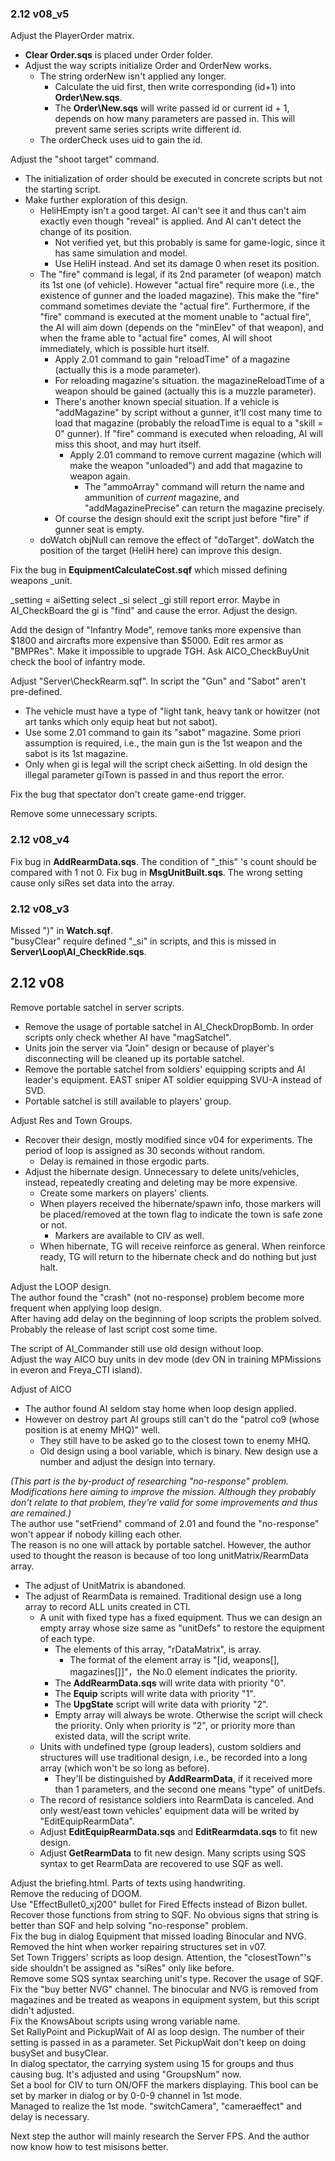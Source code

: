 ### 2.12 v08_v5
Adjust the PlayerOrder matrix.
+ **Clear Order.sqs** is placed under Order folder.
+ Adjust the way scripts initialize Order and OrderNew works.
	+ The string orderNew isn't applied any longer.
		+ Calculate the uid first, then write corresponding (id+1) into **Order\New.sqs**.
		+ The **Order\New.sqs** will write passed id or current id + 1, depends on how many parameters are passed in. This will prevent same series scripts write different id.
	+ The orderCheck uses uid to gain the id.

Adjust the "shoot target" command.
+ The initialization of order should be executed in concrete scripts but not the starting script.
+ Make further exploration of this design.
	+ HeliHEmpty isn't a good target. AI can't see it and thus can't aim exactly even though "reveal" is applied. And AI can't detect the change of its position.
		+ Not verified yet, but this probably is same for game-logic, since it has same simulation and model.
		+ Use HeliH instead. And set its damage 0 when reset its position.
	+ The "fire" command is legal, if its 2nd parameter (of weapon) match its 1st one (of vehicle). However "actual fire" require more (i.e., the existence of gunner and the loaded magazine). This make the "fire" command sometimes deviate the "actual fire". Furthermore, if the "fire" command is executed at the moment unable to "actual fire", the AI will aim down (depends on the "minElev" of that weapon), and when the frame able to "actual fire" comes, AI will shoot immediately, which is possible hurt itself.
		+ Apply 2.01 command to gain "reloadTime" of a magazine (actually this is a mode parameter).
		+ For reloading magazine's situation. the magazineReloadTime of a weapon should be gained (actually this is a muzzle parameter).
		+ There's another known special situation. If a vehicle is "addMagazine" by script without a gunner, it'll cost many time to load that magazine (probably the reloadTime is equal to a "skill = 0" gunner). If "fire" command is executed when reloading, AI will miss this shoot, and may hurt itself.
			+ Apply 2.01 command to remove current magazine (which will make the weapon "unloaded") and add that magazine to weapon again.
				+ The "ammoArray" command will return the name and ammunition of *current* magazine, and "addMagazinePrecise" can return the magazine precisely.
		+ Of course the design should exit the script just before "fire" if gunner seat is empty.
	+ doWatch objNull can remove the effect of "doTarget". doWatch the position of the target (HeliH here) can improve this design.
		
Fix the bug in **EquipmentCalculateCost.sqf** which missed defining weapons _unit.

_setting = aiSetting select _si select _gi still report error. Maybe in AI_CheckBoard the gi is "find" and cause the error. Adjust the design.

Add the design of "Infantry Mode", remove tanks more expensive than $1800 and aircrafts more expensive than $5000. Edit res armor as "BMPRes". Make it impossible to upgrade TGH.
Ask AICO_CheckBuyUnit check the bool of infantry mode.

Adjust "Server\CheckRearm.sqf". In script the "Gun" and "Sabot" aren't pre-defined.
+ The vehicle must have a type of "light tank, heavy tank or howitzer (not art tanks which only equip heat but not sabot).
+ Use some 2.01 command to gain its "sabot" magazine. Some priori assumption is required, i.e., the main gun is the 1st weapon and the sabot is its 1st magazine.
+ Only when gi is legal will the script check aiSetting. In old design the illegal parameter giTown is passed in and thus report the error.

Fix the bug that spectator don't create game-end trigger.

Remove some unnecessary scripts.
### 2.12 v08_v4
Fix bug in **AddRearmData.sqs**. The condition of "_this" 's count should be compared with 1 not 0.
Fix bug in **MsgUnitBuilt.sqs**. The wrong setting cause only siRes set data into the array.
### 2.12 v08_v3
Missed ")" in **Watch.sqf**.  
"busyClear" require defined "_si" in scripts, and this is missed in **Server\Loop\AI_CheckRide.sqs**.  

## 2.12 v08
Remove portable satchel in server scripts.
+ Remove the usage of portable satchel in AI_CheckDropBomb. In order scripts only check whether AI have "magSatchel".
+ Units join the server via "Join" design or because of player's disconnecting will be cleaned up its portable satchel.
+ Remove the portable satchel from soldiers' equipping scripts and AI leader's equipment. EAST sniper AT soldier equipping SVU-A instead of SVD.
+ Portable satchel is still available to players' group.

Adjust Res and Town Groups.
+ Recover their design, mostly modified since v04 for experiments. The period of loop is assigned as 30 seconds without random.
	+ Delay is remained in those ergodic parts.
+ Adjust the hibernate design. Unnecessary to delete units/vehicles, instead, repeatedly creating and deleting may be more expensive.
	+ Create some markers on players' clients.
	+ When players received the hibernate/spawn info, those markers will be placed/removed at the town flag to indicate the town is safe zone or not.
		+ Markers are available to CIV as well.
	+ When hibernate, TG will receive reinforce as general. When reinforce ready, TG will return to the hibernate check and do nothing but just halt.

Adjust the LOOP design.  
The author found the "crash" (not no-response) problem become more frequent when applying loop design.   
After having add delay on the beginning of loop scripts the problem solved. Probably the release of last script cost some time.

The script of AI_Commander still use old design without loop.  
Adjust the way AICO buy units in dev mode (dev ON in training MPMissions in everon and Freya_CTI island).

Adjust of AICO
+ The author found AI seldom stay home when loop design applied.
+ However on destroy part AI groups still can't do the "patrol co9 (whose position is at enemy MHQ)" well.
	+ They still have to be asked go to the closest town to enemy MHQ.
	+ Old design using a bool variable, which is binary. New design use a number and adjust the design into ternary.

*(This part is the by-product of researching "no-response" problem. Modifications here aiming to improve the mission. Although they probably don't relate to that problem, they're valid for some improvements and thus are remained.)*  
The author use "setFriend" command of 2.01 and found the "no-response" won't appear if nobody killing each other.  
The reason is no one will attack by portable satchel. However, the author used to thought the reason is because of too long unitMatrix/RearmData array.
+ The adjust of UnitMatrix is abandoned.
+ The adjust of RearmData is remained. Traditional design use a long array to record ALL units created in CTI.
	+ A unit with fixed type has a fixed equipment. Thus we can design an empty array whose size same as "unitDefs" to restore the equipment of each type.
		+ The elements of this array, "rDataMatrix", is array.
			+ The format of the element array is "[id, weapons[], magazines[]]"，the No.0 element indicates the priority.
		+ The **AddRearmData.sqs** will write data with priority "0".
		+ The **Equip** scripts will write data with priority "1".
		+ The **UpgState** script will write data with priority "2".
		+ Empty array will always be wrote. Otherwise the script will check the priority. Only when priority is "2", or priority more than existed data, will the script write.
	+ Units with undefined type (group leaders), custom soldiers and structures will use traditional design, i.e., be recorded into a long array (which won't be so long as before).
		+ They'll be distinguished by **AddRearmData**, if it received more than 1 parameters, and the second one means "type" of unitDefs.
	+ The record of resistance soldiers into RearmData is canceled. And only west/east town vehicles' equipment data will be writed by "EditEquipRearmData".
	+ Adjust **EditEquipRearmData.sqs** and **EditRearmdata.sqs** to fit new design.
	+ Adjust **GetRearmData** to fit new design. Many scripts using SQS syntax to get RearmData are recovered to use SQF as well.
	
Adjust the briefing.html. Parts of texts using handwriting.  
Remove the reducing of DOOM.  
Use "EffectBullet0_xj200" bullet for Fired Effects instead of Bizon bullet.  
Recover those functions from string to SQF. No obvious signs that string is better than SQF and help solving "no-response" problem.  
Fix the bug in dialog Equipment that missed loading Binocular and NVG.  
Removed the hint when worker repairing structures set in v07.  
Set Town Triggers' scripts as loop design. Attention, the "closestTown"'s side shouldn't be assigned as "siRes" only like before.  
Remove some SQS syntax searching unit's type. Recover the usage of SQF.  
Fix the "buy better NVG" channel. The binocular and NVG is removed from magazines and be treated as weapons in equipment system, but this script didn't adjusted.  
Fix the KnowsAbout scripts using wrong variable name.  
Set RallyPoint and PickupWait of AI as loop design. The number of their setting is passed in as a parameter. Set PickupWait don't keep on doing busySet and busyClear.  
In dialog spectator, the carrying system using 15 for groups and thus causing bug. It's adjusted and using "GroupsNum" now.  
Set a bool for CIV to turn ON/OFF the markers displaying. This bool can be set by marker in dialog or by 0-0-9 channel in 1st mode.  
Managed to realize the 1st mode. "switchCamera", "cameraeffect" and delay is necessary.  

Next step the author will mainly research the Server FPS. And the author now know how to test misisons better.
